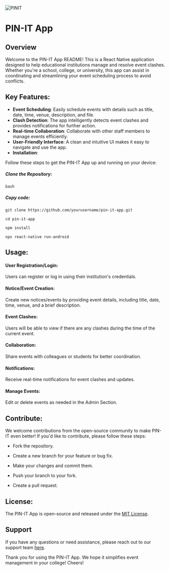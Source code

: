 ![PINIT](https://drive.google.com/uc?export=view&id=1NeEeE1LuFWQGs2OPhhJOCjiIK01soYBy)

# PIN-IT App

## Overview
Welcome to the PIN-IT App README! This is a React Native application designed to help educational institutions manage and resolve event clashes. Whether you're a school, college, or university, this app can assist in coordinating and streamlining your event scheduling process to avoid conflicts.

## Key Features:

* **Event Scheduling**: Easily schedule events with details such as title, date, time, venue, description, and file.
* **Clash Detection**: The app intelligently detects event clashes and provides notifications for further action.
* **Real-time Collaboration**: Collaborate with other staff members to manage events efficiently.
* **User-Friendly Interface**: A clean and intuitive UI makes it easy to navigate and use the app.
* **Installation**:

Follow these steps to get the PIN-IT App up and running on your device:

##### Clone the Repository:

`bash`

##### Copy code:

`git clone https://github.com/yourusername/pin-it-app.git`

`cd pin-it-app` 

`npm install` 

`npx react-native run-android` 


## Usage:
#### User Registration/Login:

Users can register or log in using their institution's credentials.

#### Notice/Event Creation:

Create new notices/events by providing event details, including title, date, time, venue, and a brief description.

#### Event Clashes:

Users will be able to view if there are any clashes during the time of the current event.

#### Collaboration:

Share events with colleagues or students for better coordination.

#### Notifications:

Receive real-time notifications for event clashes and updates.

#### Manage Events:

Edit or delete events as needed in the Admin Section.

## Contribute:

We welcome contributions from the open-source community to make PIN-IT even better! If you'd like to contribute, please follow these steps:

- Fork the repository.

- Create a new branch for your feature or bug fix.

- Make your changes and commit them.

- Push your branch to your fork.

- Create a pull request.

## License:
The PIN-IT App is open-source and released under the [MIT License](https://opensource.org/license/mit/).

## Support
If you have any questions or need assistance, please reach out to our support team [here](kaushalvyasofficial@gmail.com).

Thank you for using the PIN-IT App. We hope it simplifies event management in your college! Cheers!
